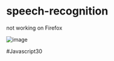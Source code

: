 # speech-recognition
not working on Firefox

![image](https://user-images.githubusercontent.com/104693230/214217340-1e9e20ac-6e78-4b52-844e-8090362b047f.png)

#Javascript30
